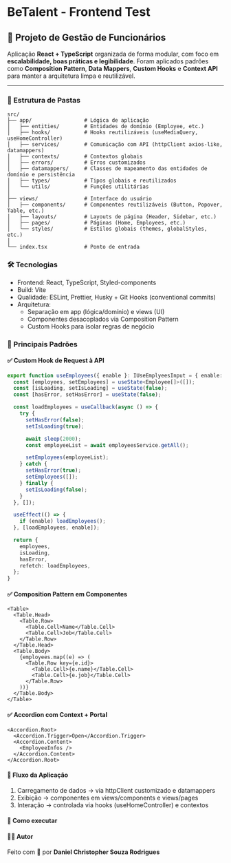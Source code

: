 # BeTalent - Frontend Test

## 🚀 Projeto de Gestão de Funcionários

Aplicação **React + TypeScript** organizada de forma modular, com foco em **escalabilidade, boas práticas e legibilidade**.
Foram aplicados padrões como **Composition Pattern**, **Data Mappers**, **Custom Hooks** e **Context API** para manter a arquitetura limpa e reutilizável.

---

### 📂 Estrutura de Pastas

```plaintext
src/
├── app/                 # Lógica de aplicação
│   ├── entities/        # Entidades de domínio (Employee, etc.)
│   ├── hooks/           # Hooks reutilizáveis (useMediaQuery, useHomeController)
│   ├── services/        # Comunicação com API (httpClient axios-like, datamappers)
│   ├── contexts/        # Contextos globais
│   ├── errors/          # Erros customizados
│   ├── datamappers/     # Classes de mapeamento das entidades de domínio e persistência
│   ├── types/           # Tipos globais e reutilizados
│   └── utils/           # Funções utilitárias
│
├── views/               # Interface do usuário
│   ├── components/      # Componentes reutilizáveis (Button, Popover, Table, etc.)
│   ├── layouts/         # Layouts de página (Header, Sidebar, etc.)
│   ├── pages/           # Páginas (Home, Employees, etc.)
│   └── styles/          # Estilos globais (themes, globalStyles, etc.)
│
└── index.tsx            # Ponto de entrada
```

### 🛠️ Tecnologias

- Frontend: React, TypeScript, Styled-components
- Build: Vite
- Qualidade: ESLint, Prettier, Husky + Git Hooks (conventional commits)
- Arquitetura:
  - Separação em app (lógica/domínio) e views (UI)
  - Componentes desacoplados via Composition Pattern
  - Custom Hooks para isolar regras de negócio

### 🎨 Principais Padrões

#### ✅ Custom Hook de Request à API

```typescript
export function useEmployees({ enable }: IUseEmplyeesInput = { enable: true }) {
  const [employees, setEmployees] = useState<Employee[]>([]);
  const [isLoading, setIsLoading] = useState(false);
  const [hasError, setHasError] = useState(false);

  const loadEmployees = useCallback(async () => {
    try {
      setHasError(false);
      setIsLoading(true);

      await sleep(2000);
      const employeeList = await employeesService.getAll();

      setEmployees(employeeList);
    } catch {
      setHasError(true);
      setEmployees([]);
    } finally {
      setIsLoading(false);
    }
  }, []);

  useEffect(() => {
    if (enable) loadEmployees();
  }, [loadEmployees, enable]);

  return {
    employees,
    isLoading,
    hasError,
    refetch: loadEmployees,
  };
}
```

#### ✅ Composition Pattern em Componentes

```tsx
<Table>
  <Table.Head>
    <Table.Row>
      <Table.Cell>Name</Table.Cell>
      <Table.Cell>Job</Table.Cell>
    </Table.Row>
  </Table.Head>
  <Table.Body>
    {employees.map((e) => (
      <Table.Row key={e.id}>
        <Table.Cell>{e.name}</Table.Cell>
        <Table.Cell>{e.job}</Table.Cell>
      </Table.Row>
    ))}
  </Table.Body>
</Table>
```

#### ✅ Accordion com Context + Portal

```tsx
<Accordion.Root>
  <Accordion.Trigger>Open</Accordion.Trigger>
  <Accordion.Content>
    <EmployeeInfos />
  </Accordion.Content>
</Accordion.Root>
```

#### 🔄 Fluxo da Aplicação

1. Carregamento de dados → via httpClient customizado e datamappers
2. Exibição → componentes em views/components e views/pages
3. Interação → controlada via hooks (useHomeController) e contextos

#### 🚀 Como executar

#### 👨‍💻 Autor

Feito com 💙 por **Daniel Christopher Souza Rodrigues**
